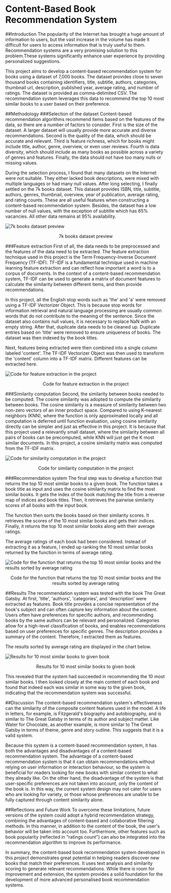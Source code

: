 # Content-Based Book Recommendation System

##Introduction
The popularity of the Internet has brought a huge amount of information to users, but the vast increase in the volume has made it difficult for users to access information that is truly useful to them. Recommendation systems are a very promising solution to this problem.These systems significantly enhance user experience by providing personalized suggestions. 

This project aims to develop a content-based recommendation system for books using a dataset of 7,000 books. The dataset provides close to seven thousand books containing identifiers, title, subtitle, authors, categories, thumbnail url, description, published year, average rating, and number of ratings. The dataset is provided as comma-delimited CSV. The recommendation system leverages this data to recommend the top 10 most similar books to a user based on their preference.

##Methodology
###Selection of the dataset
Content-based recommendation algorithms recommend items based on the features of the data, so there are a number of factors to consider. First is the size of the dataset. A larger dataset will usually provide more accurate and diverse recommendations. Second is the quality of the data, which should be accurate and relevant. Third is feature richness, which for books might include title, author, genre, overview, or even user reviews. Fourth is data diversity, which should include as many books as possible across a variety of genres and features. Finally, the data should not have too many nulls or missing values.

During the selection process, I found that many datasets on the Internet were not suitable. They either lacked book descriptions, were mixed with multiple languages or had many null values. After long selecting, I finally settled on the 7k books dataset. This dataset provides ISBN, title, subtitle, authors, genres, thumbnail, overview, year of publication, average rating, and rating counts. These are all useful features when constructing a content-based recommendation system. Besides, the dataset has a low number of null values, with the exception of subtitle which has 65% vacancies. All other data remains at 95% availability.

![7k books dataset preview](/images/image_01.png)
<p align="center">7k books dataset preview</p>

###Feature extraction
First of all, the data needs to be preprocessed and the features of the data need to be extracted. The feature extraction technique used in this project is the Term Frequency-Inverse Document Frequency (TF-IDF). TF-IDF is a fundamental technique used in machine learning feature extraction and can reflect how important a word is to a corpus of documents. In the context of a content-based recommendation system, TF-IDF can be used to generate a matrix of document features to calculate the similarity between different items, and then provide recommendations.

In this project, all the English stop words such as 'the' and 'a' were removed using a TF-IDF Vectorizer Object. This is because stop words for information retrieval and natural language processing are usually common words that do not contribute to the meaning of the sentence. Since the dataset also contains null values, it is necessary to replace NaN with an empty string. After that, duplicate data needs to be cleaned up. Duplicate entries based on 'title' were removed to ensure uniqueness of books. The dataset was then indexed by the book titles.

Next, features being extracted were then combined into a single column labeled 'content'. The TF-IDF Vectorizer Object was then used to transform the 'content' column into a TF-IDF matrix. Different features can be extracted here. 

![Code for feature extraction in the project](/images/image_02.png)
<p align="center">Code for feature extraction in the project</p>

###Similarity computation
Second, the similarity between books needed to be computed. The cosine similarity was adopted to compute the similarity between books. The cosine similarity is a measure of similarity between two non-zero vectors of an inner product space. Compared to using K-nearest neighbors (KNN), where the function is only approximated locally and all computation is deferred until function evaluation, using cosine similarity directly can be simpler and just as effective in this project. It is because that this project used a relevantly small dataset, where the similarity between all pairs of books can be precomputed, while KNN will just get the K most similar documents. In this project, a cosine similarity matrix was computed from the TF-IDF matrix.

![Code for similarity computation in the project](/images/image_03.png)
<p align="center">Code for similarity computation in the project</p>

###Recommendation system
The final step was to develop a function that returns the top 10 most similar books to a given book. The function takes a book title as input and uses the cosine similarity matrix to find the most similar books. It gets the index of the book matching the title from a reverse map of indices and book titles. Then, it retrieves the pairwise similarity scores of all books with the input book.

The function then sorts the books based on their similarity scores. It retrieves the scores of the 10 most similar books and gets their indices. Finally, it returns the top 10 most similar books along with their average ratings.

The average ratings of each book had been considered. Instead of extracting it as a feature, I ended up ranking the 10 most similar books returned by the function in terms of average rating.

![Code for the function that returns the top 10 most similar books and the results sorted by average rating](/images/image_04.png)
<p align="center">Code for the function that returns the top 10 most similar books and the results sorted by average rating</p>

##Results
The recommendation system was tested with the book The Great Gatsby. At first, 'title', 'authors', 'categories', and 'description' were extracted as features. Book title provides a concise representation of the book's subject and can often capture key information about the content. Users often have preferences for specific authors, and recommending books by the same authors can be relevant and personalized. Categories allow for a high-level classification of books, and enables recommendations based on user preferences for specific genres. The description provides a summary of the content. Therefore, I extracted them as features.

The results sorted by average rating are displayed in the chart below.

![Results for 10 most similar books to given book](/images/image_05.png)
<p align="center">Results for 10 most similar books to given book</p>

This revealed that the system had succeeded in recommending the 10 most similar books. I then looked closely at the main content of each book and found that indeed each was similar in some way to the given book, indicating that the recommendation system was successful.

##Discussion
The content-based recommendation system's effectiveness can the similarity of the composite content features used in the model. A life in letters, for example, is Fitzgerald's biography and autobiography, and is similar to The Great Gatsby in terms of its author and subject matter. Like Water for Chocolate, as another example, is more similar to The Great Gatsby in terms of theme, genre and story outline. This suggests that it is a valid system.

Because this system is a content-based recommendation system, it has both the advantages and disadvantages of a content-based recommendation system. The advantage of a content-based recommendation system is that it can obtain recommendations without relying on user information or interaction behaviour, so the system is beneficial for readers looking for new books with similar content to what they already like. On the other hand, the disadvantage of the system is that user-specific preferences are not taken into account, only the content of the book is. In this way, the current system design may not cater for users who are looking for variety, or those whose preferences are unable to be fully captured through content similarity alone.

##Reflections and Future Work
To overcome these limitations, future versions of the system could adopt a hybrid recommendation strategy, combining the advantages of content-based and collaborative filtering methods. In this manner, in addition to the content of the book, the user's behavior will be taken into account too. Furthermore, other features such as book popularity (reflected in "ratings count") can also be integrated into the recommendation algorithm to improve its performance.

In summary, the content-based book recommendation system developed in this project demonstrates great potential in helping readers discover new books that match their preferences. It uses text analysis and similarity scoring to generate relevant recommendations. While there is room for improvement and extension, the system provides a solid foundation for the development of more advanced personalised book recommendation systems.
